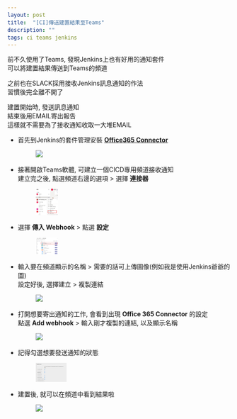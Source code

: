 ```yaml
---
layout: post
title:  "[CI]傳送建置結果至Teams"
description: ""
tags: ci teams jenkins
---
```




前不久使用了Teams, 發現Jenkins上也有好用的通知套件  
可以將建置結果傳送到Teams的頻道  

之前也在SLACK採用接收Jenkins訊息通知的作法   
習慣後完全離不開了   

建置開始時, 發送訊息通知  
結束後用EMAIL寄出報告  
這樣就不需要為了接收通知收取一大堆EMAIL  


* 首先到Jenkins的套件管理安裝 [**Office365 Connector**](https://plugins.jenkins.io/Office-365-Connector/)  
  <figure class="foto-legenda">
    <img src="{{ "/assets/2020/2020081300.jpg"}}">
  </figure>
  
* 接著開啟Teams軟體, 可建立一個CICD專用頻道接收通知  
    建立完之後, 點選頻道右邊的選項 > 選擇 **連接器**  
  <figure class="foto-legenda">
    <img src="/assets/2020/2020081301.jpg" width="50" />
  </figure>
  
* 選擇 **傳入 Webhook** > 點選 **設定**  
  <figure class="foto-legenda">
    <img src="/assets/2020/2020081302.jpg" width="50" />
  </figure>
  
* 輸入要在頻道顯示的名稱 > 需要的話可上傳圖像(例如我是使用Jenkins爺爺的圖)  
    設定好後, 選擇建立 > 複製連結   
  <figure class="foto-legenda">
    <img src="{{ "/assets/2020/2020081303.jpg"}}">
  </figure>
  
* 打開想要寄出通知的工作, 會看到出現 **Office 365 Connector** 的設定  
    點選 **Add webhook** > 輸入剛才複製的連結, 以及顯示名稱  
  <figure class="foto-legenda">
    <img src="{{ "/assets/2020/2020081304.jpg"}}">
  </figure>
  
* 記得勾選想要發送通知的狀態  
  <figure class="foto-legenda">
    <img src="/assets/2020/2020081305.jpg" width="70" />
  </figure>
  
* 建置後, 就可以在頻道中看到結果啦  
  <figure class="foto-legenda">
    <img src="{{ "/assets/2020/2020081306.jpg"}}">
  </figure>










